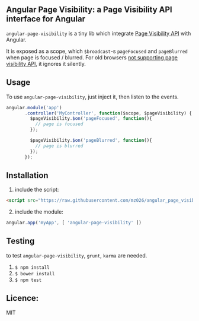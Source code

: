 ## Angular Page Visibility: a Page Visibility API interface for Angular
`angular-page-visibility` is a tiny lib which integrate [Page Visibility API](https://developer.mozilla.org/en-US/docs/Web/Guide/User_experience/Using_the_Page_Visibility_API) with Angular. 

It is exposed as a scope, which `$broadcast`-s `pageFocused` and `pageBlurred` when page is focused / blurred.
For old browsers [not supporting page visibility API](http://caniuse.com/#feat=pagevisibility), it ignores it silently.

## Usage
To use `angular-page-visibility`, just inject it, then listen to the events.

```javascript
angular.module('app')
       .controller('MyController', function($scope, $pageVisibility) {
         $pageVisibility.$on('pageFocused', function(){
           // page is focused
         });

         $pageVisibility.$on('pageBlurred', function(){
           // page is blurred
         });
       });
```

## Installation

1. include the script:
```html
<script src="https://raw.githubusercontent.com/mz026/angular_page_visibility/v0.0.3/dist/page_visibility.min.js" type="text/javascript"></script>
```

2. include the module:

```javascript
angular.app('myApp', [ 'angular-page-visibility' ])

```

## Testing
to test `angular-page-visibility`, `grunt`, `karma` are needed.

1. `$ npm install`
2. `$ bower install`
3. `$ npm test`

## Licence:
MIT
